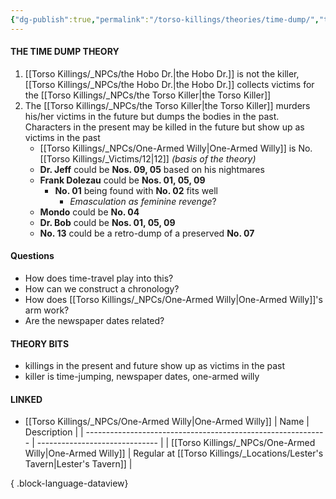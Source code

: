```yaml
---
{"dg-publish":true,"permalink":"/torso-killings/theories/time-dump/","tags":["Torso"]}
---
```



#### THE TIME DUMP THEORY
1)  [[Torso Killings/_NPCs/the Hobo Dr.\|the Hobo Dr.]] is not the killer, [[Torso Killings/_NPCs/the Hobo Dr.\|the Hobo Dr.]] collects victims for the [[Torso Killings/_NPCs/the Torso Killer\|the Torso Killer]]
2) The [[Torso Killings/_NPCs/the Torso Killer\|the Torso Killer]] murders his/her victims in the future but dumps the bodies in the past.  Characters in the present may be killed in the future but show up as victims in the past
	- [[Torso Killings/_NPCs/One-Armed Willy\|One-Armed Willy]] is No. [[Torso Killings/_Victims/12\|12]] _(basis of the theory)_
	- **Dr. Jeff** could be **Nos. 09, 05** based on his nightmares
	- **Frank Dolezau** could be **Nos. 01, 05, 09**
		- **No. 01** being found with **No. 02** fits well 
			- _Emasculation as feminine revenge_? 
	- **Mondo** could be **No. 04**
	- **Dr. Bob** could be **Nos. 01, 05, 09**
	- **No. 13** could be a retro-dump of a preserved **No. 07**

#### Questions
- How does time-travel play into this?
- How can we construct a chronology?
- How does [[Torso Killings/_NPCs/One-Armed Willy\|One-Armed Willy]]'s arm work?
- Are the newspaper dates related?

#### THEORY BITS
- killings in the present and future show up as victims in the past
- killer is time-jumping, newspaper dates, one-armed willy
 
#### LINKED
- [[Torso Killings/_NPCs/One-Armed Willy\|One-Armed Willy]]
| Name                                                         | Description                    |
| ------------------------------------------------------------ | ------------------------------ |
| [[Torso Killings/_NPCs/One-Armed Willy\|One-Armed Willy]] | Regular at [[Torso Killings/_Locations/Lester's Tavern\|Lester's Tavern]] |

{ .block-language-dataview}